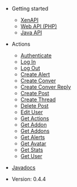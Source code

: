 <!-- docs/_sidebar.md -->

- Getting started
    - [XenAPI](/)
    - [Web API (PHP)](/rest-api.md)
    - [Java API](/java-api.md)
- Actions
    - [Authenticate](/actions/authenticate.md)
    - [Log In](/actions/login.md)
    - [Log Out](/actions/logout.md)
    - [Create Alert](/actions/create_alert.md)
    - [Create Conver](/actions/create_conver.md)
    - [Create Conver Reply](/actions/create_conver_reply.md)
    - [Create Post](/actions/create_post.md)
    - [Create Thread](/actions/create_thread.md)
    - [Delete Post](/actions/delete_post.md)
    - [Edit User](/actions/edit_user.md)
    - [Get Actions](/actions/get_actions.md)
    - [Get Addon](/actions/get_addon.md)
    - [Get Addons](/actions/get_addons.md)
    - [Get Alerts](/actions/get_alerts.md)
    - [Get Avatar](/actions/get_avatar.md)
    - [Get Stats](/actions/get_stats.md)
    - [Get User](/actions/get_user.md)            
    

- [Javadocs](https://cadox8.github.io/XenAPI/javadocs/index.html)
- Version: 0.4.4
